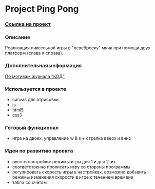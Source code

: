 # Project Ping Pong
### [Ссылка на проект](https://art-frich.github.io/pj-ping-pong/)
### Описание
Реализация пиксельной игры в "переброску" мяча при помощи двух платформ (слева и справа). 
### Дополнительная информация
[По мотивам журнала "КОД"](https://thecode.media/ping-pong/)
### Используется в проекте
* canvas для отрисовки
* js
* html5
* css3
### Готовый функционал
* игра на двоих: управление w & s + стрелка вверх и вниз
### Идеи по развитию проекта
* ввести настройки: режимы игры для 1 и для 2-их
* соответственно прописать игру со стороны программы
* регулировать скорость игры в настройках, возможно добавить режимы изменения скорости в игре с течением времени
* табло со счётом
